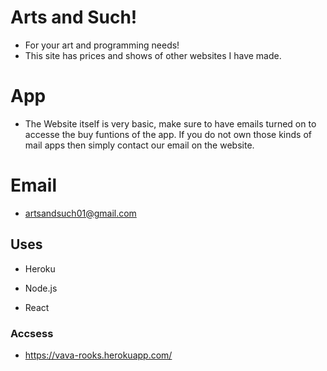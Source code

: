 # Arts and Such!

- For your art and programming needs!
- This site has prices and shows of other websites I have made.

# App

- The Website itself is very basic, make sure to have emails turned on to accesse the buy funtions of the app. If you do not own those kinds of mail apps then simply contact our email on the website.

# Email
- artsandsuch01@gmail.com

## Uses

- Heroku

- Node.js

- React

### Accsess

- https://vava-rooks.herokuapp.com/
